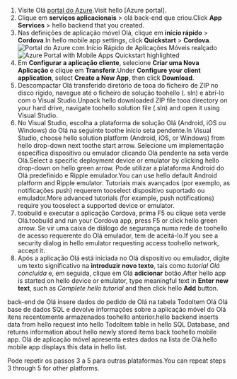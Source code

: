
1. <span data-ttu-id="dca82-101">Visite Olá [portal do Azure].</span><span class="sxs-lookup"><span data-stu-id="dca82-101">Visit hello [Azure portal].</span></span>
2. <span data-ttu-id="dca82-102">Clique em **serviços aplicacionais** > olá back-end que criou.</span><span class="sxs-lookup"><span data-stu-id="dca82-102">Click **App Services** > hello backend that you created.</span></span>
3. <span data-ttu-id="dca82-103">Nas definições de aplicação móvel Olá, clique em **início rápido** > **Cordova**.</span><span class="sxs-lookup"><span data-stu-id="dca82-103">In hello mobile app settings, click **Quickstart** > **Cordova**.</span></span>
<span data-ttu-id="dca82-104">![Portal do Azure com Início Rápido de Aplicações Móveis realçado][quickstart]</span><span class="sxs-lookup"><span data-stu-id="dca82-104">![Azure Portal with Mobile Apps Quickstart highlighted][quickstart]</span></span>
4. <span data-ttu-id="dca82-105">Em **Configurar a aplicação cliente**, selecione **Criar uma Nova Aplicação** e clique em **Transferir**.</span><span class="sxs-lookup"><span data-stu-id="dca82-105">Under **Configure your client application**, select **Create a New App**, then click **Download**.</span></span>
2. <span data-ttu-id="dca82-106">Descompactar Olá transferido diretório de tooa do ficheiro de ZIP no disco rígido, navegue até o ficheiro de solução toohello (. sln) e abri-lo com o Visual Studio.</span><span class="sxs-lookup"><span data-stu-id="dca82-106">Unpack hello downloaded ZIP file tooa directory on your hard drive, navigate toohello solution file (.sln) and  open it using Visual Studio.</span></span>
3. <span data-ttu-id="dca82-107">No Visual Studio, escolha a plataforma de solução Olá (Android, iOS ou Windows) do Olá na seguinte toothe início seta pendente.</span><span class="sxs-lookup"><span data-stu-id="dca82-107">In Visual Studio, choose hello solution platform (Android, iOS, or Windows) from hello drop-down next toothe start arrow.</span></span> <span data-ttu-id="dca82-108">Selecione um implementação específica dispositivo ou emulador clicando Olá pendente na seta verde Olá.</span><span class="sxs-lookup"><span data-stu-id="dca82-108">Select a specific deployment device or emulator by clicking hello drop-down on hello green arrow.</span></span> <span data-ttu-id="dca82-109">Pode utilizar a plataforma Android do Olá predefinido e Ripple emulador.</span><span class="sxs-lookup"><span data-stu-id="dca82-109">You can use hello default Android platform and Ripple emulator.</span></span> <span data-ttu-id="dca82-110">Tutoriais mais avançados (por exemplo, as notificações push) requerem tooselect dispositivo suportado ou emulador.</span><span class="sxs-lookup"><span data-stu-id="dca82-110">More advanced tutorials (for example, push notifications) require you tooselect a supported device or emulator.</span></span>
4. <span data-ttu-id="dca82-111">toobuild e executar a aplicação Cordova, prima F5 ou clique seta verde Olá.</span><span class="sxs-lookup"><span data-stu-id="dca82-111">toobuild and run your Cordova app, press F5 or click hello green arrow.</span></span> <span data-ttu-id="dca82-112">Se vir uma caixa de diálogo de segurança numa rede de toohello de acesso requerente do Olá emulador, tem de aceitá-lo.</span><span class="sxs-lookup"><span data-stu-id="dca82-112">If you see a security dialog in hello emulator requesting access toohello network, accept it.</span></span>
5. <span data-ttu-id="dca82-113">Após a aplicação Olá está iniciada no Olá dispositivo ou emulador, digite um texto significativo na **introduzir novo texto**, tais como *tutorial Olá concluída* e, em seguida, clique em Olá **adicionar** botão.</span><span class="sxs-lookup"><span data-stu-id="dca82-113">After hello app is started on hello device or emulator, type meaningful text in **Enter new text**, such  as *Complete hello tutorial* and then click hello **Add** button.</span></span>

<span data-ttu-id="dca82-114">back-end de Olá insere dados do pedido de Olá na tabela TodoItem Olá Olá base de dados SQL e devolve informações sobre a aplicação móvel do Olá itens recentemente armazenados toohello anterior.</span><span class="sxs-lookup"><span data-stu-id="dca82-114">hello backend inserts data from hello request into hello TodoItem table in hello SQL Database, and returns information about hello newly stored items back toohello mobile app.</span></span> <span data-ttu-id="dca82-115">Olá de aplicação móvel apresenta estes dados na lista de Olá.</span><span class="sxs-lookup"><span data-stu-id="dca82-115">hello mobile app displays this data in hello list.</span></span>

<span data-ttu-id="dca82-116">Pode repetir os passos 3 a 5 para outras plataformas.</span><span class="sxs-lookup"><span data-stu-id="dca82-116">You can repeat steps 3 through 5 for other platforms.</span></span>

<!-- Images. -->
[quickstart]: ./media/app-service-mobile-configure-new-backend/quickstart.png

<!-- URLs -->
[portal do Azure]: https://portal.azure.com/
